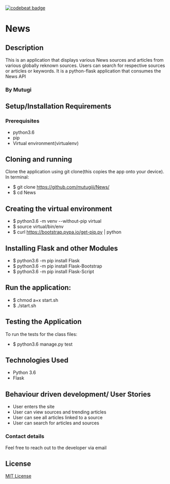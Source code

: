 [![codebeat badge](https://codebeat.co/badges/dd7714e4-23d5-4030-adfb-4b1f6642ee35)](https://codebeat.co/projects/github-com-mutugiii-news-master)
# News
## Description
This is an application that displays various News sources and articles from various globally reknown sources. Users can search for respective sources or articles or keywords.
It is a python-flask application that consumes the News API
### By Mutugi

## Setup/Installation Requirements

### Prerequisites
* python3.6
* pip
* Virtual environment(virtualenv)

## Cloning and running
Clone the application using git clone(this copies the app onto your device). In terminal:

  *  $ git clone https://github.com/mutugiii/News/
  *  $ cd News

## Creating the virtual environment

  *  $ python3.6 -m venv --without-pip virtual
  *  $ source virtual/bin/env
  *  $ curl https://bootstrap.pypa.io/get-pip.py | python

## Installing Flask and other Modules

  *  $ python3.6 -m pip install Flask
  *  $ python3.6 -m pip install Flask-Bootstrap
  *  $ python3.6 -m pip install Flask-Script

##  Run the application:

  *   $ chmod a+x start.sh
  *   $ ./start.sh
## Testing the Application
To run the tests for the class files:

  *  $ python3.6 manage.py test

## Technologies Used
* Python 3.6
* Flask

## Behaviour driven development/ User Stories
- User enters the site
- User can view sources and trending articles
- User can see all articles linked to a source
- User can search for articles and sources


### Contact details
Feel free to reach out to the developer via email

## License
[MIT License](https://github.com/Mutugiii/News/blob/master/LICENSE)